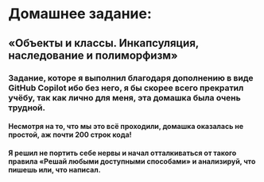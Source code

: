 # Домашнее задание:
## «Объекты и классы. Инкапсуляция, наследование и полиморфизм»
### Задание, которе я выполнил благодаря дополнению в виде GitHub Copilot ибо без него, я бы скорее всего прекратил учёбу, так как лично для меня, эта домашка была очень трудной.
#### Несмотря на то, что мы это всё проходили, домашка оказалась не простой, аж почти 200 строк кода!

#### Я решил не портить себе нервы и начал отталкиваться от такого правила «Решай любыми доступными способами» и анализируй, что пишешь или, что написал.
